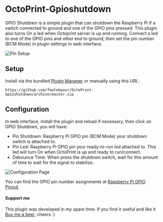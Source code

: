 # OctoPrint-Gpioshutdown

GPIO Shutdown is a simple plugin that can shutdown the Raspberry Pi if a switch connected to ground and one of the GPIO pins pressed. This plugin also turns On a led when Octoprint server is up and running. Connect a led to one of the GPIO pins and other end to ground, then set the pin number (BCM Mode) in plugin settings in web interface.

![Pin Setup](https://github.com/fmalekpour/OctoPrint-Gpioshutdown/blob/master/screenshots/gpio-shutdown_bb.jpg)

## Setup

Install via the bundled [Plugin Manager](https://docs.octoprint.org/en/master/bundledplugins/pluginmanager.html)
or manually using this URL:

    https://github.com/fmalekpour/OctoPrint-Gpioshutdown/archive/master.zip


## Configuration

In web interface, install the plugin and reload if necessary, then click on GPIO Shutdown, you will have:

- Pin Shutdown: Raspberry Pi GPIO pin (BCM Mode) your shutdown switch is attached to.
- Pin Led: Raspberry Pi GPIO pin your ready-to-run led attached to. This led will turn On when OctoPrint is up and ready to run/connect.
- Debounce Time: When press the shutdown switch, wait for this amount of time to wait for the signal to stabilize.

![Configuration Page](https://github.com/fmalekpour/OctoPrint-Gpioshutdown/blob/master/screenshots/screen01.jpg)

You can find the GPIO pin number assignments at [Raspberry Pi GPIO Pinout](https://www.raspberrypi.org/documentation/usage/gpio/).


#### Support me

This plugin was developed in my spare time.
If you find it useful and like it [Buy me a beer](https://www.paypal.com/cgi-bin/webscr?cmd=_s-xclick&hosted_button_id=WHCDYE3DCBW2Y&source=url), cheers :)

